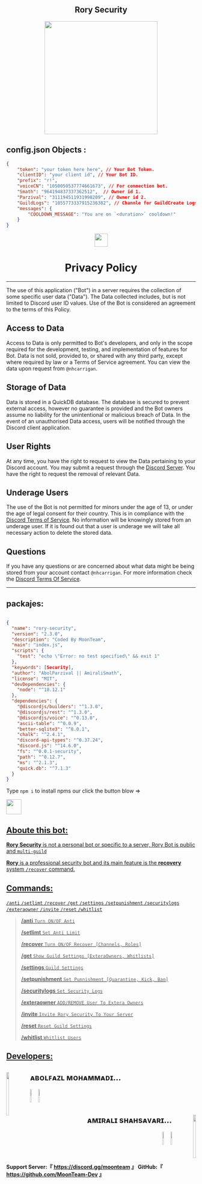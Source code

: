 <div align="center">
<h2>Rory Security</h2>
<img src="https://cdn.discordapp.com/attachments/931125155621666836/1075110937872314460/Logo_4.png" width="300" height="300" />
</div>
<h2>config.json Objects :</h2>

```json
{
	"token": "your token here here", // Your Bot Token.
	"clientID": "your client id", // Your Bot ID.
	"prefix": "r!",
	"voiceCN": "1050050537774661673", // For connection bot.
	"Smath": "964194837337362512",  // Owner id 1.
	"Parzival": "311194511931998209", // Owner id 2.
	"GuildLogs": "1055773337915236382", // Channle for GuildCreate Logs.
	"messages": {
		"COOLDOWN_MESSAGE": "You are on `<duration>` cooldown!"
	}
}
```
<div align="center">
<img src="https://cdn.discordapp.com/attachments/931125155621666836/1067764078170345522/crown.png" width="35" height="35" />
<h1>Privacy Policy</h1></div>

------

The use of this application ("Bot") in a server requires the collection of some specific user data ("Data"). The Data collected includes, but is not limited to Discord user ID values. Use of the Bot is considered an agreement to the terms of this Policy. 

## Access to Data

Access to Data is only permitted to Bot's developers, and only in the scope required for the development, testing, and implementation of features for Bot. Data is not sold, provided to, or shared with any third party, except where required by law or a Terms of Service agreement. You can view the data upon request from `@nhcarrigan`.

## Storage of Data

Data is stored in a QuickDB database. The database is secured to prevent external access, however no guarantee is provided and the Bot owners assume no liability for the unintentional or malicious breach of Data. In the event of an unauthorised Data access, users will be notified through the Discord client application.

## User Rights

At any time, you have the right to request to view the Data pertaining to your Discord account. You may submit a request through the [Discord Server](http://chat.nhcarrigan.com). You have the right to request the removal of relevant Data.

## Underage Users

The use of the Bot is not permitted for minors under the age of 13, or under the age of legal consent for their country. This is in compliance with the [Discord Terms of Service](https://discord.gg/moonteam). No information will be knowingly stored from an underage user. If it is found out that a user is underage we will take all necessary action to delete the stored data.

## Questions

If you have any questions or are concerned about what data might be being stored from your account contact `@nhcarrigan`. For more information check the [Discord Terms Of Service](https://discord.com/terms).

----

## packajes: 

```json

{
  "name": "rory-security",
  "version": "2.3.0",
  "description": "Coded By MoonTeam",
  "main": "index.js",
  "scripts": {
    "test": "echo \"Error: no test specified\" && exit 1"
  },
  "keywords": [Security],
  "author": "AbolParzival || AmiraliSmath",
  "license": "MIT",
  "devDependencies": {
    "node": "^18.12.1"
  },
  "dependencies": {
    "@discordjs/builders": "^1.3.0",
    "@discordjs/rest": "^1.3.0",
    "@discordjs/voice": "^0.13.0",
    "ascii-table": "^0.0.9",
    "better-sqlite3": "^8.0.1",
    "chalk": "^2.4.1",
    "discord-api-types": "^0.37.24",
    "discord.js": "^14.6.0",
    "fs": "^0.0.1-security",
    "path": "^0.12.7",
    "ms": "^2.1.3",
    "quick.db": "^7.1.3"
  }
}

```


Type `npm i` to install npms our click the button blow => 

<a href="https://www.npmjs.com/"><img src="https://cdn.discordapp.com/attachments/1049406847314042930/1075568981156577360/git-1.png" width="40" height="40" />

## Aboute this bot:

**Rory Security** is not a personal bot or specific to a server, Rory Bot is public and `multi-guild`

**Rory** is a professional security bot and its main feature is the **recovery** system `/recover` command.

## Commands:

`/anti` `/setlimt` `/recover` `/get` `/settings` `/setpunishment` `/securitylogs` `/exteraowner` `/invite` `/reset` `/whitlist`

> **/anti** `Turn ON/OF Anti`
> 	
> **/setlimt** `Set Anti Limit`
> 	
> **/recover** `Turn ON/OF Recover [Channels, Roles]`
> 	
> **/get** `Show Guild Settings [ExteraOwners, Whitlists]`
> 	
> **/settings** `Guild Settings`
> 	
> **/setpunishment** `Set Punnishment [Quarantine, Kick, Ban]`
> 	
> **/securitylogs** `Set Security Logs`
> 	
> **/exteraowner** `ADD/REMOVE User To Extera Owners`
> 	
> **/invite** `Invite Rory Security To Your Server`
> 
> **/reset** `Reset Guild Settings`
> 
> **/whitlist** `Whitlist Users`

## __Developers__:
	
<div align="left">
<img src="https://user-images.githubusercontent.com/106273190/206874721-44867a9e-15fd-4988-b44c-ea16f2583234.png" align="left" height="115" style="width: 12%" ><a/>
  <h2>ᴀʙᴏʟꜰᴀᴢʟ ᴍᴏʜᴀᴍᴍᴀᴅɪ...</h2>
  <a href="https://www.instagram.com/parzivalw_/"><img src="https://cdn.discordapp.com/attachments/931125155621666836/1074404423226376272/icons8-instagram-50.png" height="35" style="width: 3.5%" ><a/>
  <a href="https://github.com/Parzivalw00"><img src="https://cdn.discordapp.com/attachments/931125155621666836/1074404359783329802/icons8-github-50.png" height="35" style="width: 3.5%" ><a/></div>

<div align="right">
<img src="https://media.discordapp.net/attachments/1055448903752876072/1065385342913495040/12bbadd4c9b42706af74872809e27cc6.png" align="right" height="115" style="width: 12%" ></a>
  <h2>ᴀᴍɪʀᴀʟɪ sʜᴀʜsᴀᴠᴀʀɪ...</h2>

  <a href="https://www.instagram.com/smath_org/"><img src="https://cdn.discordapp.com/attachments/931125155621666836/1074404423226376272/icons8-instagram-50.png" height="35" style="width: 3.5%" ><a/>
  <a href="https://github.com/Amir-Smath"><img src="https://cdn.discordapp.com/attachments/931125155621666836/1074404359783329802/icons8-github-50.png" height="35" style="width: 3.5%" ><a/></div>
<br/>
	
**Support Server:『 https://discord.gg/moonteam 』 GitHub:『 https://github.com/MoonTeam-Dev 』**

